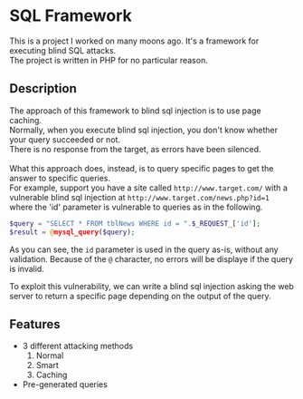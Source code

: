 # SQL Framework

This is a project I worked on many moons ago. It's a framework for executing blind SQL attacks.<br />
The project is written in PHP for no particular reason.

## Description

The approach of this framework to blind sql injection is to use page caching.<br />
Normally, when you execute blind sql injection, you don't know whether your query succeeded or not.<br />
There is no response from the target, as errors have been silenced.<br />
<br/>
What this approach does, instead, is to query specific pages to get the answer to specific queries.<br />
For example, support you have a site called `http://www.target.com/` with a vulnerable blind sql injection at `http://www.target.com/news.php?id=1`<br />
where the 'id' parameter is vulnerable to queries as in the following.

```php
$query = "SELECT * FROM tblNews WHERE id = ".$_REQUEST_['id'];
$result = @mysql_query($query);
```

As you can see, the `id` parameter is used in the query as-is, without any validation.
Because of the `@` character, no errors will be displaye if the query is invalid.

To exploit this vulnerability, we can write a blind sql injection asking the web server to return a specific page depending on the output of the query.

## Features

- 3 different attacking methods
    1. Normal
    2. Smart
    3. Caching
- Pre-generated queries




